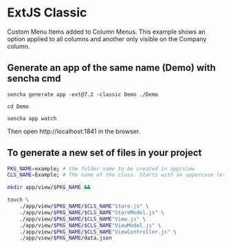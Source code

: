 # ExtJS Classic

Custom Menu Items added to Column Menus. This example shows an option applied to all columns and another only visible on the Company column.


Generate an app of the same name (Demo) with sencha cmd
-------------------------------------------------------

```shell
sencha generate app -ext@7.2 -classic Demo ./Demo

cd Demo

sencha app watch
```

Then open http://localhost:1841 in the browser.

To generate a new set of files in your project
---------------------------------------------

```bash
PKG_NAME=example; # the folder name to be created in app/view
CLS_NAME=Example; # The name of the class. Starts with an uppercase letter

mkdir app/view/$PKG_NAME &&

touch \
    ./app/view/$PKG_NAME/$CLS_NAME"Store.js" \
    ./app/view/$PKG_NAME/$CLS_NAME"StoreModel.js" \
    ./app/view/$PKG_NAME/$CLS_NAME"View.js" \
    ./app/view/$PKG_NAME/$CLS_NAME"ViewModel.js" \
    ./app/view/$PKG_NAME/$CLS_NAME"ViewController.js" \
    ./app/view/$PKG_NAME/data.json
```